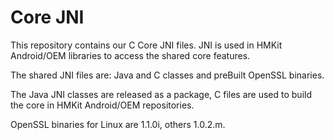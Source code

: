 # Core JNI

This repository contains our C Core JNI files. JNI is used in HMKit Android/OEM libraries to 
access the shared core features.

The shared JNI files are: Java and C classes and preBuilt OpenSSL binaries.

The Java JNI classes are released as a package, C files are used to build the core in HMKit 
Android/OEM repositories.


OpenSSL binaries for Linux are 1.1.0i, others 1.0.2.m.